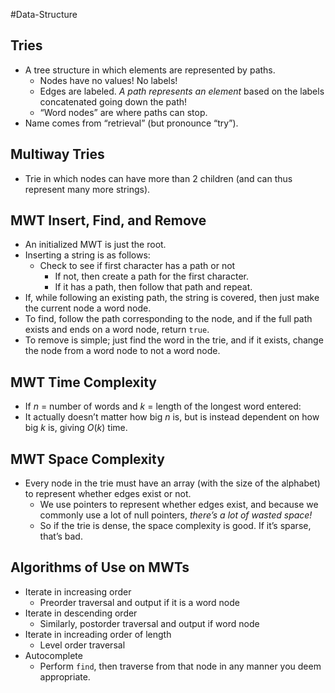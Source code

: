 #Data-Structure 
## Tries

- A tree structure in which elements are represented by paths.
    - Nodes have no values! No labels!
    - Edges are labeled. _A path represents an element_ based on the labels concatenated going down the path!
    - “Word nodes” are where paths can stop.
- Name comes from “retrieval” (but pronounce “try”).

## Multiway Tries

- Trie in which nodes can have more than 2 children (and can thus represent many more strings).

## MWT Insert, Find, and Remove

- An initialized MWT is just the root.
- Inserting a string is as follows:
    - Check to see if first character has a path or not
        - If not, then create a path for the first character.
        - If it has a path, then follow that path and repeat.
- If, while following an existing path, the string is covered, then just make the current node a word node.
- To find, follow the path corresponding to the node, and if the full path exists and ends on a word node, return `true`.
- To remove is simple; just find the word in the trie, and if it exists, change the node from a word node to not a word node.

## MWT Time Complexity

- If $n$ = number of words and $k$ = length of the longest word entered:
- It actually doesn’t matter how big $n$ is, but is instead dependent on how big $k$ is, giving $O(k)$ time.

## MWT Space Complexity

- Every node in the trie must have an array (with the size of the alphabet) to represent whether edges exist or not.
    - We use pointers to represent whether edges exist, and because we commonly use a lot of null pointers, _there’s a lot of wasted space!_
    - So if the trie is dense, the space complexity is good. If it’s sparse, that’s bad.

## Algorithms of Use on MWTs

- Iterate in increasing order
    - Preorder traversal and output if it is a word node
- Iterate in descending order
    - Similarly, postorder traversal and output if word node
- Iterate in increading order of length
    - Level order traversal
- Autocomplete
    - Perform `find`, then traverse from that node in any manner you deem appropriate.